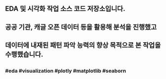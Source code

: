 ##
## EDA 및 시각화 작업 소스 코드 저장소입니다.
## 공공 기관, 캐글 오픈 데이터 등을 활용해 분석을 진행했고
## 데이터에 내재된 패턴 파악 능력의 향상 목적으로 본 작업을 수행했습니다.
##
### #eda #visualization #plotly #matplotlib #seaborn
##
